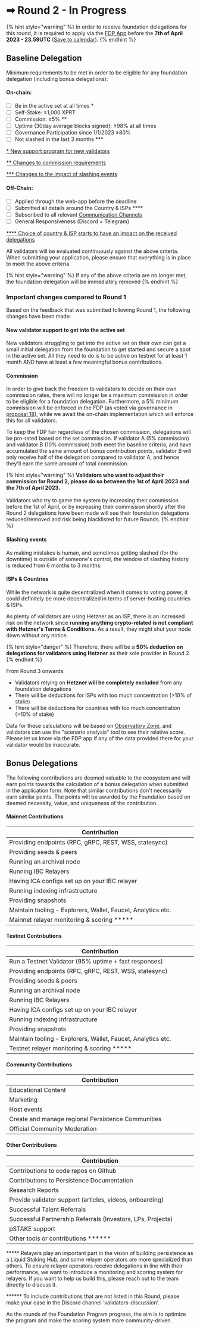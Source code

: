 # ➡ Round 2 - In Progress

{% hint style="warning" %}
In order to receive foundation delegations for this round, it is required to apply via the [FDP App](https://fdp.persistence.one) before the **7th of April 2023 - 23.59UTC** ([Save to calendar](https://calendar.google.com/calendar/event?action=TEMPLATE\&tmeid=MzF0cDYzNzUxcHN1cXBnYjRjZ3ZxMmNqc2sgbWFkaHVyQHBlcnNpc3RlbmNlLm9uZQ\&tmsrc=madhur%40persistence.one)).
{% endhint %}

## Baseline Delegation

Minimum requirements to be met in order to be eligible for any foundation delegation (including bonus delegations):

#### On-chain:

* [ ] Be in the active set at all times \*
* [ ] Self-Stake: ≥1,000 XPRT
* [ ] Commission: ≥5% \*\*
* [ ] Uptime (30day average blocks signed): ≥98% at all times
* [ ] Governance Participation since 1/1/2023 ≥80%&#x20;
* [ ] Not slashed in the last 3 months \*\*\*

[\* New support program for new validators](round-2.md#new-validator-support-to-get-into-the-active-set)

[\*\* Changes to commission requirements](round-2.md#commission)

[\*\*\* Changes to the impact of slashing events](round-2.md#slashing-events)

#### Off-Chain:

* [ ] Applied through the web-app before the deadline
* [ ] Submitted all details around the Country & ISPs \*\*\*\*
* [ ] Subscribed to all relevant [Communication Channels](https://docs.persistence.one/build/validators/validator-communication)
* [ ] General Responsiveness (Discord + Telegram)

[\*\*\*\* Choice of country & ISP starts to have an impact on the received delegations](round-2.md#isps-and-countries)

All validators will be evaluated continuously against the above criteria. When submitting your application, please ensure that everything is in place to meet the above criteria.&#x20;

{% hint style="warning" %}
If any of the above criteria are no longer met, the foundation delegation will be immediately removed
{% endhint %}

### Important changes compared to Round 1

Based on the feedback that was submitted following Round 1, the following changes have been made:&#x20;

#### New validator support to get into the active set

New validators struggling to get into the active set on their own can get a small initial delegation from the foundation to get started and secure a spot in the active set. All they need to do is to be active on testnet for at least 1 month AND have at least a few meaningful bonus contributions.&#x20;

#### Commission

In order to give back the freedom to validators to decide on their own commission rates, there will no longer be a maximum commission in order to be eligible for a foundation delegation. Furthermore, a 5% minimum commission will be enforced in the FDP (as voted via governance in [proposal 18](https://www.mintscan.io/persistence/proposals/18)), while we await the on-chain implementation which will enforce this for all validators.&#x20;

To keep the FDP fair regardless of the chosen commission, delegations will be pro-rated based on the set commission. If validator A (5% commission) and validator B (10% commission) both meet the baseline criteria, and have accumulated the same amount of bonus contribution points, validator B will only receive half of the delegation compared to validator A, and hence they'll earn the same amount of total commission.&#x20;

{% hint style="warning" %}
**Validators who want to adjust their commission for Round 2, please do so between the 1st of April 2023 and the 7th of April 2023.** \
\
Validators who try to game the system by increasing their commission before the 1st of April, or by increasing their commission shortly after the Round 2 delegations have been made will see their foundation delegations reduced/removed and risk being blacklisted for future Rounds.
{% endhint %}

#### Slashing events

As making mistakes is human, and sometimes getting slashed (for the downtime) is outside of someone's control, the window of slashing history is reduced from 6 months to 3 months.

#### ISPs & Countries

While the network is quite decentralized when it comes to voting power, it could definitely be more decentralized in terms of server-hosting countries & ISPs.&#x20;

As plenty of validators are using Hetzner as an ISP, there is an increased risk on the network since **running anything crypto-related is not compliant with Hetzner's Terms & Conditions.** As a result, they might shut your node down without any notice.&#x20;

{% hint style="danger" %}
Therefore, there will be a **50% deduction on delegations for validators using Hetzner** as their sole provider in Round 2.
{% endhint %}



From Round 3 onwards:&#x20;

* Validators relying on **Hetzner will be completely excluded** from any foundation delegations
* There will be deductions for ISPs with too much concentration (>10% of stake)
* There will be deductions for countries with too much concentration (>10% of stake)

Data for these calculations will be based on [Observatory Zone](https://observatory.zone/persistence), and validators can use the "scenario analysis" tool to see their relative score. Please let us know via the FDP app if any of the data provided there for your validator would be inaccurate.



## Bonus Delegations

The following contributions are deemed valuable to the ecosystem and will earn points towards the calculation of a bonus delegation when submitted in the application form. Note that similar contributions don't necessarily earn similar points. The points will be awarded by the Foundation based on deemed necessity, value, and uniqueness of the contribution.&#x20;

#### Mainnet Contributions

<table><thead><tr><th width="596">Contribution</th></tr></thead><tbody><tr><td>Providing endpoints (RPC, gRPC, REST, WSS, statesync)</td></tr><tr><td>Providing seeds &#x26; peers</td></tr><tr><td>Running an archival node</td></tr><tr><td>Running IBC Relayers</td></tr><tr><td>Having ICA configs set up on your IBC relayer</td></tr><tr><td>Running indexing infrastructure</td></tr><tr><td>Providing snapshots</td></tr><tr><td>Maintain tooling - Explorers, Wallet, Faucet, Analytics etc.</td></tr><tr><td>Mainnet relayer monitoring &#x26; scoring *****</td></tr></tbody></table>

#### Testnet Contributions

<table><thead><tr><th width="599">Contribution</th></tr></thead><tbody><tr><td>Run a Testnet Validator (95% uptime + fast responses)</td></tr><tr><td>Providing endpoints (RPC, gRPC, REST, WSS, statesync)</td></tr><tr><td>Providing seeds &#x26; peers</td></tr><tr><td>Running an archival node</td></tr><tr><td>Running IBC Relayers</td></tr><tr><td>Having ICA configs set up on your IBC relayer</td></tr><tr><td>Running indexing infrastructure</td></tr><tr><td>Providing snapshots</td></tr><tr><td>Maintain tooling - Explorers, Wallet, Faucet, Analytics etc.</td></tr><tr><td>Testnet relayer monitoring &#x26; scoring *****</td></tr></tbody></table>

#### Community Contributions

<table><thead><tr><th width="598">Contribution</th></tr></thead><tbody><tr><td>Educational Content</td></tr><tr><td>Marketing</td></tr><tr><td>Host events</td></tr><tr><td>Create and manage regional Persistence Communities</td></tr><tr><td>Official Community Moderation</td></tr></tbody></table>

#### Other Contributions

<table><thead><tr><th width="597">Contribution</th></tr></thead><tbody><tr><td>Contributions to code repos on Github</td></tr><tr><td>Contributions to Persistence Documentation</td></tr><tr><td>Research Reports</td></tr><tr><td>Provide validator support (articles, videos, onboarding)</td></tr><tr><td>Successful Talent Referrals</td></tr><tr><td>Successful Partnership Referrals (Investors, LPs, Projects)</td></tr><tr><td>pSTAKE support</td></tr><tr><td>Other tools or contributions ******</td></tr></tbody></table>

\*\*\*\*\* Relayers play an important part in the vision of building persistence as a Liquid Staking Hub, and some relayer operators are more specialized than others. To ensure relayer operators receive delegations in line with their performance, we want to introduce a monitoring and scoring system for relayers. If you want to help us build this, please reach out to the team directly to discuss it.

\*\*\*\*\*\* To include contributions that are not listed in this Round, please make your case in the Discord channel ‘validators-discussion’.&#x20;

As the rounds of the Foundation Program progress, the aim is to optimize the program and make the scoring system more community-driven.

